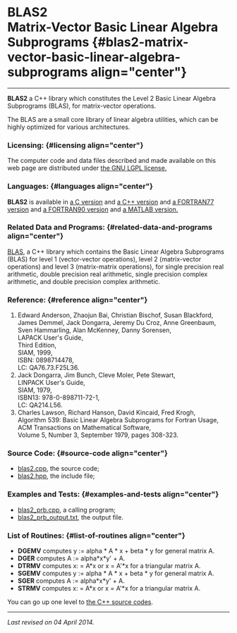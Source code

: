 BLAS2\
Matrix-Vector Basic Linear Algebra Subprograms {#blas2-matrix-vector-basic-linear-algebra-subprograms align="center"}
==============================================

------------------------------------------------------------------------

**BLAS2** a C++ library which constitutes the Level 2 Basic Linear
Algebra Subprograms (BLAS), for matrix-vector operations.

The BLAS are a small core library of linear algebra utilities, which can
be highly optimized for various architectures.

### Licensing: {#licensing align="center"}

The computer code and data files described and made available on this
web page are distributed under [the GNU LGPL
license.](../../txt/gnu_lgpl.txt)

### Languages: {#languages align="center"}

**BLAS2** is available in [a C version](../../c_src/blas/blas.md) and
[a C++ version](../../master/blas/blas.md) and [a FORTRAN77
version](../../f77_src/blas/blas.md) and [a FORTRAN90
version](../../f_src/blas/blas.md) and [a MATLAB
version.](../../m_src/blas/blas.md)

### Related Data and Programs: {#related-data-and-programs align="center"}

[BLAS](../../master/blas/blas.md), a C++ library which contains the
Basic Linear Algebra Subprograms (BLAS) for level 1 (vector-vector
operations), level 2 (matrix-vector operations) and level 3
(matrix-matrix operations), for single precision real arithmetic, double
precision real arithmetic, single precision complex arithmetic, and
double precision complex arithmetic.

### Reference: {#reference align="center"}

1.  Edward Anderson, Zhaojun Bai, Christian Bischof, Susan Blackford,
    James Demmel, Jack Dongarra, Jeremy Du Croz, Anne Greenbaum, Sven
    Hammarling, Alan McKenney, Danny Sorensen,\
    LAPACK User's Guide,\
    Third Edition,\
    SIAM, 1999,\
    ISBN: 0898714478,\
    LC: QA76.73.F25L36.
2.  Jack Dongarra, Jim Bunch, Cleve Moler, Pete Stewart,\
    LINPACK User's Guide,\
    SIAM, 1979,\
    ISBN13: 978-0-898711-72-1,\
    LC: QA214.L56.
3.  Charles Lawson, Richard Hanson, David Kincaid, Fred Krogh,\
    Algorithm 539: Basic Linear Algebra Subprograms for Fortran Usage,\
    ACM Transactions on Mathematical Software,\
    Volume 5, Number 3, September 1979, pages 308-323.

### Source Code: {#source-code align="center"}

-   [blas2.cpp](blas2.cpp), the source code;
-   [blas2.hpp](blas2.hpp), the include file;

### Examples and Tests: {#examples-and-tests align="center"}

-   [blas2\_prb.cpp](blas2_prb.cpp), a calling program;
-   [blas2\_prb\_output.txt](blas2_prb_output.txt), the output file.

### List of Routines: {#list-of-routines align="center"}

-   **DGEMV** computes y := alpha \* A \* x + beta \* y for general
    matrix A.
-   **DGER** computes A := alpha\*x\*y' + A.
-   **DTRMV** computes x: = A\*x or x = A'\*x for a triangular matrix A.
-   **SGEMV** computes y := alpha \* A \* x + beta \* y for general
    matrix A.
-   **SGER** computes A := alpha\*x\*y' + A.
-   **STRMV** computes x: = A\*x or x = A'\*x for a triangular matrix A.

You can go up one level to [the C++ source codes](../cpp_src.md).

------------------------------------------------------------------------

*Last revised on 04 April 2014.*
